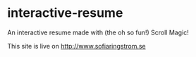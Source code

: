 # interactive-resume
An interactive resume made with (the oh so fun!) Scroll Magic!

This site is live on http://www.sofiaringstrom.se